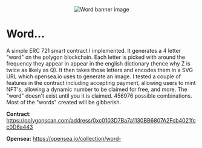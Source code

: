 <p align="center">
<a><img src="https://user-images.githubusercontent.com/51245652/144696024-ca9bc060-0816-41db-b3ff-b617094e7ddd.png" title="Word banner image"/></a>
</p>

# Word...

A simple ERC 721 smart contract I implemented. It generates a 4 letter "word" on the polygon blockchain. Each letter is picked with around the frequency they appear in appear in the english dictionary (hence why Z is twice as likely as Q). It then takes those letters and encodes them in a SVG URL which opensea.io uses to generate an image. 
I tested a couple of features in the contract including accepting payment, allowing users to mint NFT's, allowing a dynamic number to be claimed for free, and more. The "word" doesn't exist until you it is claimed. 456976 possible combinations. Most of the "words" created will be gibberish. 



**Contract:** https://polygonscan.com/address/0xc0103D7Ba7a1130BB6807A2Fcb4021fcc0D6a443

**Opensea:** https://opensea.io/collection/word-
